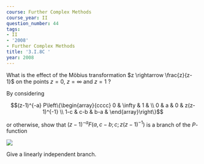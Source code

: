 ```yaml
---
course: Further Complex Methods
course_year: II
question_number: 44
tags:
- II
- '2008'
- Further Complex Methods
title: '3.I.8C '
year: 2008
---
```



What is the effect of the Möbius transformation $z \rightarrow \frac{z}{z-1}$ on the points $z=0$, $z=\infty$ and $z=1$ ?

By considering

$$(z-1)^{-a} P\left\{\begin{array}{cccc}
0 & \infty & 1 & \\
0 & a & 0 & z(z-1)^{-1} \\
1-c & c-b & b-a &
\end{array}\right\}$$

or otherwise, show that $(z-1)^{-a} F\left(a, c-b ; c ; z(z-1)^{-1}\right)$ is a branch of the $P$-function

![](https://cdn.mathpix.com/cropped/2022_04_28_f42726bf90cfbe3fb2f8g-24.jpg?height=102&width=329&top_left_y=534&top_left_x=439)

Give a linearly independent branch.